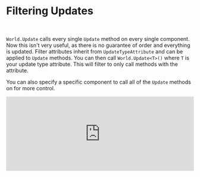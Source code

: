 # Filtering Updates

<br/>

`World.Update` calls every single `Update` method on every single component. Now this isn't very useful, as there is no guarantee of order and everything is updated. Filter attributes inherit from `UpdateTypeAttribute` and can be applied to `Update` methods. You can then call `World.Update<T>()` where `T` is your update type attribute. This will filter to only call methods with the attribute.

You can also specify a specific component to call all of the `Update` methods on for more control.

<iframe src="https://itsbuggingme.github.io/InteractiveDocHosting/?code=using%20World%20world%20%3D%20new%28%29%3B%0D%0Aworld.Create%28new%20Player%28%29%29%3B%0D%0A%0D%0AConsole.WriteLine%28%22Calling%20Tick...%22%29%3B%0D%0Aworld.Update%3CTick%3E%28%29%3B%0D%0A%0D%0AConsole.WriteLine%28%22Calling%20Render...%22%29%3B%0D%0Aworld.Update%3CRender%3E%28%29%3B%0D%0A%0D%0AConsole.WriteLine%28%22Calling%20Player...%22%29%3B%0D%0Aworld.UpdateComponent%28Component%3CPlayer%3E.ID%29%3B%0D%0A%0D%0Astruct%20Player%20%3A%20IComponent%2C%20IEntityComponent%0D%0A%7B%0D%0A%20%20%20%20%5BTick%5D%0D%0A%20%20%20%20public%20void%20Update%28%29%20%3D%3E%20Console.WriteLine%28%22Player%20Tick%21%22%29%3B%0D%0A%20%20%20%20%5BRender%5D%0D%0A%20%20%20%20public%20void%20Update%28Entity%20_%29%20%3D%3E%20Console.WriteLine%28%22Player%20Render%21%22%29%3B%0D%0A%7D%0D%0A%0D%0Aclass%20Tick%20%3A%20UpdateTypeAttribute%3B%0D%0Aclass%20Render%20%3A%20UpdateTypeAttribute%3B" onload='javascript:(function(o){window.addEventListener("message", function(event){if(event.data.type=="setHeight"){o.style.height=event.data.height+"px";}});}(this));' style="height:200px;width:100%;border:none;overflow:hidden;"></iframe>
